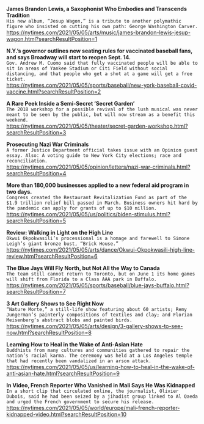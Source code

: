 **James Brandon Lewis, a Saxophonist Who Embodies and Transcends Tradition**\
`His new album, “Jesup Wagon,” is a tribute to another polymathic figure who insisted on cutting his own path: George Washington Carver.`\
https://nytimes.com/2021/05/05/arts/music/james-brandon-lewis-jesup-wagon.html?searchResultPosition=1

**N.Y.’s governor outlines new seating rules for vaccinated baseball fans, and says Broadway will start to reopen Sept. 14.**\
`Gov. Andrew M. Cuomo said that fully vaccinated people will be able to sit in areas of Yankee Stadium or Citi Field without social distancing, and that people who get a shot at a game will get a free ticket.`\
https://nytimes.com/2021/05/05/sports/baseball/new-york-baseball-covid-vaccine.html?searchResultPosition=2

**A Rare Peek Inside a Semi-Secret ‘Secret Garden’**\
`The 2018 workshop for a possible revival of the lush musical was never meant to be seen by the public, but will now stream as a benefit this weekend.`\
https://nytimes.com/2021/05/05/theater/secret-garden-workshop.html?searchResultPosition=3

**Prosecuting Nazi War Criminals**\
`A former Justice Department official takes issue with an Opinion guest essay. Also: A voting guide to New York City elections; race and reconciliation.`\
https://nytimes.com/2021/05/05/opinion/letters/nazi-war-criminals.html?searchResultPosition=4

**More than 180,000 businesses applied to a new federal aid program in two days.**\
`Congress created the Restaurant Revitalization Fund as part of the $1.9 trillion relief bill passed in March. Business owners hit hard by the pandemic can apply for grants of up to $10 million.`\
https://nytimes.com/2021/05/05/us/politics/biden-stimulus.html?searchResultPosition=5

**Review: Walking in Light on the High Line**\
`Okwui Okpokwasili’s processional is a homage and farewell to Simone Leigh’s giant bronze bust, “Brick House.”`\
https://nytimes.com/2021/05/05/arts/dance/Okwui-Okpokwasili-high-line-review.html?searchResultPosition=6

**The Blue Jays Will Fly North, but Not All the Way to Canada**\
`The team still cannot return to Toronto, but on June 1 its home games will shift from Florida to a Class AAA park in Buffalo.`\
https://nytimes.com/2021/05/05/sports/baseball/blue-jays-buffalo.html?searchResultPosition=7

**3 Art Gallery Shows to See Right Now**\
`“Nature Morte,” a still-life show featuring about 60 artists; Remy Jungerman’s painterly compositions of textiles and clay; and Florian Meisenberg’s abstract blobs and painted birds.`\
https://nytimes.com/2021/05/05/arts/design/3-gallery-shows-to-see-now.html?searchResultPosition=8

**Learning How to Heal in the Wake of Anti-Asian Hate**\
`Buddhists from many cultures and communities gathered to repair the nation’s racial karma. The ceremony was held at a Los Angeles temple that had recently been vandalized in an arson attack.`\
https://nytimes.com/2021/05/05/us/learning-how-to-heal-in-the-wake-of-anti-asian-hate.html?searchResultPosition=9

**In Video, French Reporter Who Vanished in Mali Says He Was Kidnapped**\
`In a short clip that circulated online, the journalist, Olivier Dubois, said he had been seized by a jihadist group linked to Al Qaeda and urged the French government to secure his release.`\
https://nytimes.com/2021/05/05/world/europe/mali-french-reporter-kidnapped-video.html?searchResultPosition=10

